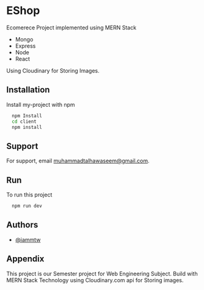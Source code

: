 
# EShop

Ecomerece Project implemented using MERN Stack
- Mongo
- Express
- Node
- React

Using Cloudinary for Storing Images.



## Installation 

Install my-project with npm

```bash 
  npm Install
  cd client
  npm install
```
    
## Support

For support, email muhammadtalhawaseem@gmail.com.

  
## Run

To run this project 

```bash
  npm run dev
```

  
## Authors

- [@iammtw](https://www.github.com/iammtw)

  
## Appendix

This project is our Semester project for Web Engineering Subject.
Build with MERN Stack Technology using Cloudinary.com api for Storing images.

  
